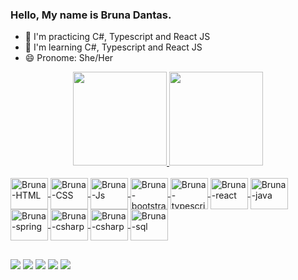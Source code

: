 ### Hello, My name is Bruna Dantas.


- 🔭 I'm practicing C#, Typescript and React JS
- 🌱 I'm learning C#, Typescript and React JS 
- 😄 Pronome: She/Her


<div align="center">
  <a href="https://github.com/BrunaDan7as">
  <img height="150em" src="https://github-readme-stats.vercel.app/api?username=brunadan7as&show_icons=true&theme=tokyonight&include_all_commits=true&count_private=true"/>
  <img height="150em" src="https://github-readme-stats.vercel.app/api/top-langs/?username=brunadan7as&layout=compact&langs_count=7&theme=tokyonight"/>
</div>
  
<div style="display: inline_block"><br>
  <img align="center" alt="Bruna-HTML" height="50" width="60" src="https://cdn.jsdelivr.net/gh/devicons/devicon/icons/html5/html5-plain-wordmark.svg">
  <img align="center" alt="Bruna-CSS" height="50" width="60" src="https://cdn.jsdelivr.net/gh/devicons/devicon/icons/css3/css3-plain-wordmark.svg">
  <img align="center" alt="Bruna-Js" height="50" width="60" src="https://cdn.jsdelivr.net/gh/devicons/devicon/icons/javascript/javascript-original.svg">
  <img align="center" alt="Bruna-bootstrap" height="50" width="60" src="https://cdn.jsdelivr.net/gh/devicons/devicon/icons/bootstrap/bootstrap-original-wordmark.svg" >
  <img align="center" alt="Bruna-typescript" height="50" width="60" src="https://cdn.jsdelivr.net/gh/devicons/devicon/icons/typescript/typescript-original.svg" >
  <img align="center" alt="Bruna-react" height="50" width="60" src="https://cdn.jsdelivr.net/gh/devicons/devicon/icons/react/react-original-wordmark.svg" >

  <img align="center" alt="Bruna-java" height="50" width="60" src="https://cdn.jsdelivr.net/gh/devicons/devicon/icons/java/java-original-wordmark.svg" />
  <img align="center" alt="Bruna-spring" height="50" width="60" src="https://cdn.jsdelivr.net/gh/devicons/devicon/icons/spring/spring-original-wordmark.svg" />
  <img align="center" alt="Bruna-csharp" height="50" width="60" src="https://cdn.jsdelivr.net/gh/devicons/devicon/icons/csharp/csharp-original.svg" />
  <img align="center" alt="Bruna-csharp" height="50" width="60" src="https://cdn.jsdelivr.net/gh/devicons/devicon/icons/dotnetcore/dotnetcore-original.svg" />
  <img align="center" alt="Bruna-sql" height="50" width="60" src="https://cdn.jsdelivr.net/gh/devicons/devicon/icons/microsoftsqlserver/microsoftsqlserver-plain.svg" >
  
</div>  
          
  
  ##
  
  <div> 
  <a href="https://www.youtube.com/channel/UCS7GmoMC1WCxaLoNxUT1Lcw" target="_blank"><img src="https://img.shields.io/badge/YouTube-FF0000?style=for-the-badge&logo=youtube&logoColor=white" target="_blank"></a>
  <a href="https://instagram.com/brunadan7as" target="_blank"><img src="https://img.shields.io/badge/-Instagram-%23E4405F?style=for-the-badge&logo=instagram&logoColor=white" target="_blank"></a>
 <a href="https://discord.gg/wagxzStdcR" target="_blank"><img src="https://img.shields.io/badge/Discord-7289DA?style=for-the-badge&logo=discord&logoColor=white" target="_blank"></a> 
  <a href = "mailto:b.dantassoares@gmail.com"><img src="https://img.shields.io/badge/-Gmail-%23333?style=for-the-badge&logo=gmail&logoColor=white" target="_blank"></a>
  <a href="https://www.linkedin.com/in/bruna-dantas-839320198/" target="_blank"><img src="https://img.shields.io/badge/-LinkedIn-%230077B5?style=for-the-badge&logo=linkedin&logoColor=white" target="_blank"></a> 
 
</div>

